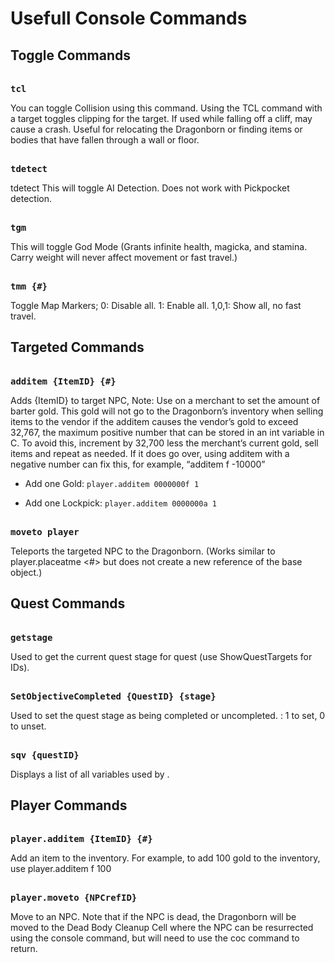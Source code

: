 # Usefull Console Commands

## Toggle Commands

<pre><b>
tcl
</b></pre>
You can toggle Collision using this command. Using the TCL command with a target toggles clipping for the target. If used while falling off a cliff, may cause a crash. Useful for relocating the Dragonborn or finding items or bodies that have fallen through a wall or floor.

<pre><b>
tdetect
</b></pre>
tdetect	This will toggle AI Detection. Does not work with Pickpocket detection.

<pre><b>
tgm	
</b></pre>
This will toggle God Mode (Grants infinite health, magicka, and stamina. Carry weight will never affect movement or fast travel.)

<pre><b>
tmm {#}	
</b></pre>
Toggle Map Markers; 0: Disable all. 1: Enable all. 1,0,1: Show all, no fast travel.


## Targeted Commands

<pre><b>
additem {ItemID} {#}	
</b></pre>
Adds {ItemID} to target NPC, Note: Use on a merchant to set the amount of barter gold. This gold will not go to the Dragonborn’s inventory when selling items to the vendor if the additem causes the vendor’s gold to exceed 32,767, the maximum positive number that can be stored in an int variable in C. To avoid this, increment by 32,700 less the merchant’s current gold, sell items and repeat as needed. If it does go over, using additem with a negative number can fix this, for example, “additem f -10000”

* Add one Gold: `player.additem 0000000f 1`

* Add one Lockpick: `player.additem 0000000a 1` 

<pre><b>
moveto player	
</b></pre>
Teleports the targeted NPC to the Dragonborn. (Works similar to player.placeatme <BaseID> <#> but does not create a new reference of the base object.)


## Quest Commands

<pre><b>
getstage <QuestID>	
</b></pre>
Used to get the current quest stage for quest (use ShowQuestTargets for IDs).

<pre><b>
SetObjectiveCompleted {QuestID} {stage} 
</b></pre>
Used to set the quest stage as being completed or uncompleted. <stage>: 1 to set, 0 to unset.

<pre><b>
sqv {questID}	
</b></pre>
Displays a list of all variables used by <quest id>.


## Player Commands

<pre><b>
player.additem {ItemID} {#}
</b></pre>
Add an item to the inventory. For example, to add 100 gold to the inventory, use player.additem f 100

<pre><b>
player.moveto {NPCrefID}	
</b></pre>

Move to an NPC. Note that if the NPC is dead, the Dragonborn will be moved to the Dead Body Cleanup Cell where the NPC can be resurrected using the console command, but will need to use the coc command to return.


